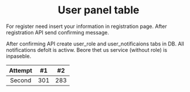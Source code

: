 <h1 align="center">User panel table</h1>

<p>For register need insert your information in registration page. After registration API send confirming message.</p>

<p>After confirming API create user_role and user_notificaions tabs in DB. All notifications defolt is activw. Beore thet us service (without role) is inpaseble.</p>

| Attempt |   #1  |   #2  |
| :---:   | :---: | :---: |
| Second  |  301  |  283  |